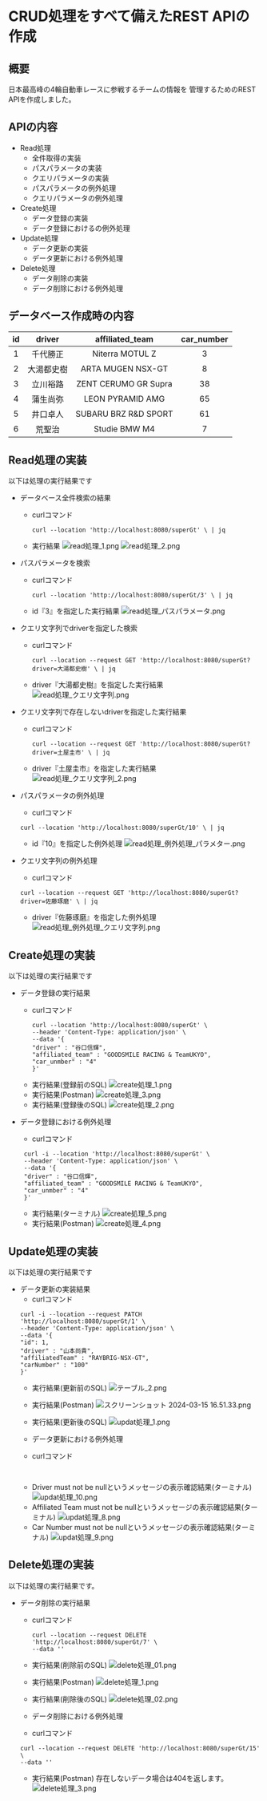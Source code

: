  # CRUD処理をすべて備えたREST APIの作成
 
 ## 概要

 日本最高峰の4輪自動車レースに参戦するチームの情報を
 管理するためのREST APIを作成しました。

 ## APIの内容

 - Read処理
   - 全件取得の実装
   - パスパラメータの実装
   - クエリパラメータの実装
   - パスパラメータの例外処理
   - クエリパラメータの例外処理
 - Create処理
   - データ登録の実装
   - データ登録におけるの例外処理
 - Update処理
   - データ更新の実装
   - データ更新における例外処理
 - Delete処理
   - データ削除の実装
   - データ削除における例外処理

 ## データベース作成時の内容

 | **id** | **driver** |**affiliated_team**|**car_number**|
 |:--:|:--:|:--:|:--:|
 |1|千代勝正|Niterra MOTUL Z|3|
 |2|大湯都史樹|ARTA MUGEN NSX-GT|8|
 |3|立川裕路|ZENT CERUMO GR Supra|38|
 |4|蒲生尚弥|LEON PYRAMID AMG|65|
 |5|井口卓人|SUBARU BRZ R&D SPORT|61|
 |6|荒聖治|Studie BMW M4|7|

 ## Read処理の実装

 以下は処理の実行結果です

 - データベース全件検索の結果
   - curlコマンド
     ```
     curl --location 'http://localhost:8080/superGt' \ | jq
     ```
   - 実行結果
    ![read処理_1.png](..%2F..%2FDesktop%2F%E8%AA%B2%E9%A1%8C%E6%8F%90%E5%87%BA%E3%81%AE%E3%82%B9%E3%82%AF%E3%82%B7%E3%83%A7%2FJava%E7%AC%AC10%E5%9B%9E%20CRUD%E5%87%A6%E7%90%86%E5%AE%9F%E8%A3%85%2Fread%E5%87%A6%E7%90%86_1.png)
    ![read処理_2.png](..%2F..%2FDesktop%2F%E8%AA%B2%E9%A1%8C%E6%8F%90%E5%87%BA%E3%81%AE%E3%82%B9%E3%82%AF%E3%82%B7%E3%83%A7%2FJava%E7%AC%AC10%E5%9B%9E%20CRUD%E5%87%A6%E7%90%86%E5%AE%9F%E8%A3%85%2Fread%E5%87%A6%E7%90%86_2.png)


 - パスパラメータを検索
   - curlコマンド
     ```
     curl --location 'http://localhost:8080/superGt/3' \ | jq
     ```
    - id『3』を指定した実行結果
   ![read処理_パスパラメータ.png](..%2F..%2FDesktop%2F%E8%AA%B2%E9%A1%8C%E6%8F%90%E5%87%BA%E3%81%AE%E3%82%B9%E3%82%AF%E3%82%B7%E3%83%A7%2FJava%E7%AC%AC10%E5%9B%9E%20CRUD%E5%87%A6%E7%90%86%E5%AE%9F%E8%A3%85%2Fread%E5%87%A6%E7%90%86_%E3%83%91%E3%82%B9%E3%83%91%E3%83%A9%E3%83%A1%E3%83%BC%E3%82%BF.png)

 - クエリ文字列でdriverを指定した検索
   - curlコマンド
        ```
        curl --location --request GET 'http://localhost:8080/superGt?driver=大湯都史樹' \ | jq
        ```
    - driver『大湯都史樹』を指定した実行結果
   ![read処理_クエリ文字列.png](..%2F..%2FDesktop%2F%E8%AA%B2%E9%A1%8C%E6%8F%90%E5%87%BA%E3%81%AE%E3%82%B9%E3%82%AF%E3%82%B7%E3%83%A7%2FJava%E7%AC%AC10%E5%9B%9E%20CRUD%E5%87%A6%E7%90%86%E5%AE%9F%E8%A3%85%2Fread%E5%87%A6%E7%90%86_%E3%82%AF%E3%82%A8%E3%83%AA%E6%96%87%E5%AD%97%E5%88%97.png)

 - クエリ文字列で存在しないdriverを指定した実行結果
    - curlコマンド
       ```
       curl --location --request GET 'http://localhost:8080/superGt?driver=土屋圭市' \ | jq
       ```
   - driver『土屋圭市』を指定した実行結果 
   ![read処理_クエリ文字列_2.png](..%2F..%2FDesktop%2F%E8%AA%B2%E9%A1%8C%E6%8F%90%E5%87%BA%E3%81%AE%E3%82%B9%E3%82%AF%E3%82%B7%E3%83%A7%2FJava%E7%AC%AC10%E5%9B%9E%20CRUD%E5%87%A6%E7%90%86%E5%AE%9F%E8%A3%85%2Fread%E5%87%A6%E7%90%86_%E3%82%AF%E3%82%A8%E3%83%AA%E6%96%87%E5%AD%97%E5%88%97_2.png)
 - パスパラメータの例外処理
   - curlコマンド
    ```
    curl --location 'http://localhost:8080/superGt/10' \ | jq
    ``` 
    - id『10』を指定した例外処理
    ![read処理_例外処理_パラメター.png](..%2F..%2FDesktop%2F%E8%AA%B2%E9%A1%8C%E6%8F%90%E5%87%BA%E3%81%AE%E3%82%B9%E3%82%AF%E3%82%B7%E3%83%A7%2FJava%E7%AC%AC10%E5%9B%9E%20CRUD%E5%87%A6%E7%90%86%E5%AE%9F%E8%A3%85%2Fread%E5%87%A6%E7%90%86_%E4%BE%8B%E5%A4%96%E5%87%A6%E7%90%86_%E3%83%91%E3%83%A9%E3%83%A1%E3%82%BF%E3%83%BC.png)

 - クエリ文字列の例外処理
    - curlコマンド
    ```
    curl --location --request GET 'http://localhost:8080/superGt?driver=佐藤琢磨' \ | jq
    ```
    - driver『佐藤琢磨』を指定した例外処理
    ![read処理_例外処理_クエリ文字列.png](..%2F..%2FDesktop%2F%E8%AA%B2%E9%A1%8C%E6%8F%90%E5%87%BA%E3%81%AE%E3%82%B9%E3%82%AF%E3%82%B7%E3%83%A7%2FJava%E7%AC%AC10%E5%9B%9E%20CRUD%E5%87%A6%E7%90%86%E5%AE%9F%E8%A3%85%2Fread%E5%87%A6%E7%90%86_%E4%BE%8B%E5%A4%96%E5%87%A6%E7%90%86_%E3%82%AF%E3%82%A8%E3%83%AA%E6%96%87%E5%AD%97%E5%88%97.png)

 ## Create処理の実装

 以下は処理の実行結果です

 - データ登録の実行結果
    - curlコマンド
        ```
        curl --location 'http://localhost:8080/superGt' \
        --header 'Content-Type: application/json' \
        --data '{
        "driver" : "谷口信輝",
        "affiliated_team" : "GOODSMILE RACING & TeamUKYO",
        "car_unmber" : "4"
        }'
        ```
    - 実行結果(登録前のSQL)
    ![create処理_1.png](..%2F..%2FDesktop%2F%E8%AA%B2%E9%A1%8C%E6%8F%90%E5%87%BA%E3%81%AE%E3%82%B9%E3%82%AF%E3%82%B7%E3%83%A7%2FJava%E7%AC%AC10%E5%9B%9E%20CRUD%E5%87%A6%E7%90%86%E5%AE%9F%E8%A3%85%2Fcreate%E5%87%A6%E7%90%86_1.png)
    - 実行結果(Postman)
    ![create処理_3.png](..%2F..%2FDesktop%2F%E8%AA%B2%E9%A1%8C%E6%8F%90%E5%87%BA%E3%81%AE%E3%82%B9%E3%82%AF%E3%82%B7%E3%83%A7%2FJava%E7%AC%AC10%E5%9B%9E%20CRUD%E5%87%A6%E7%90%86%E5%AE%9F%E8%A3%85%2Fcreate%E5%87%A6%E7%90%86_3.png)
    - 実行結果(登録後のSQL)
    ![create処理_2.png](..%2F..%2FDesktop%2F%E8%AA%B2%E9%A1%8C%E6%8F%90%E5%87%BA%E3%81%AE%E3%82%B9%E3%82%AF%E3%82%B7%E3%83%A7%2FJava%E7%AC%AC10%E5%9B%9E%20CRUD%E5%87%A6%E7%90%86%E5%AE%9F%E8%A3%85%2Fcreate%E5%87%A6%E7%90%86_2.png)

 - データ登録における例外処理
    - curlコマンド
     ```
      curl -i --location 'http://localhost:8080/superGt' \
      --header 'Content-Type: application/json' \
      --data '{
      "driver" : "谷口信輝",
      "affiliated_team" : "GOODSMILE RACING & TeamUKYO",
      "car_unmber" : "4"
      }'
     ```
    - 実行結果(ターミナル)
    ![create処理_5.png](..%2F..%2FDesktop%2F%E8%AA%B2%E9%A1%8C%E6%8F%90%E5%87%BA%E3%81%AE%E3%82%B9%E3%82%AF%E3%82%B7%E3%83%A7%2FJava%E7%AC%AC10%E5%9B%9E%20CRUD%E5%87%A6%E7%90%86%E5%AE%9F%E8%A3%85%2Fcreate%E5%87%A6%E7%90%86_5.png)
    - 実行結果(Postman)
    ![create処理_4.png](..%2F..%2FDesktop%2F%E8%AA%B2%E9%A1%8C%E6%8F%90%E5%87%BA%E3%81%AE%E3%82%B9%E3%82%AF%E3%82%B7%E3%83%A7%2FJava%E7%AC%AC10%E5%9B%9E%20CRUD%E5%87%A6%E7%90%86%E5%AE%9F%E8%A3%85%2Fcreate%E5%87%A6%E7%90%86_4.png)
   
 ## Update処理の実装

 以下は処理の実行結果です
 
 - データ更新の実装結果
    - curlコマンド
    ```
   curl -i --location --request PATCH 'http://localhost:8080/superGt/1' \
   --header 'Content-Type: application/json' \
   --data '{
   "id": 1,
   "driver" : "山本尚貴",
   "affiliatedTeam" : "RAYBRIG-NSX-GT",
   "carNumber" : "100"
   }'
    ```
    - 実行結果(更新前のSQL)
   ![テーブル_2.png](..%2F..%2FDesktop%2F%E8%AA%B2%E9%A1%8C%E6%8F%90%E5%87%BA%E3%81%AE%E3%82%B9%E3%82%AF%E3%82%B7%E3%83%A7%2FJava%E7%AC%AC10%E5%9B%9E%20CRUD%E5%87%A6%E7%90%86%E5%AE%9F%E8%A3%85%2F%E3%83%86%E3%83%BC%E3%83%96%E3%83%AB_2.png)
    - 実行結果(Postman)
   ![スクリーンショット 2024-03-15 16.51.33.png](..%2F..%2FDesktop%2F%E3%82%B9%E3%82%AF%E3%83%AA%E3%83%BC%E3%83%B3%E3%82%B7%E3%83%A7%E3%83%83%E3%83%88%202024-03-15%2016.51.33.png)
    - 実行結果(更新後のSQL)
   ![updat処理_1.png](..%2F..%2FDesktop%2F%E8%AA%B2%E9%A1%8C%E6%8F%90%E5%87%BA%E3%81%AE%E3%82%B9%E3%82%AF%E3%82%B7%E3%83%A7%2FJava%E7%AC%AC10%E5%9B%9E%20CRUD%E5%87%A6%E7%90%86%E5%AE%9F%E8%A3%85%2Fupdat%E5%87%A6%E7%90%86_1.png)
 
    - データ更新における例外処理
     - curlコマンド
     ```
        
     ```
     - Driver must not be nullというメッセージの表示確認結果(ターミナル)
      ![updat処理_10.png](..%2F..%2FDesktop%2F%E8%AA%B2%E9%A1%8C%E6%8F%90%E5%87%BA%E3%81%AE%E3%82%B9%E3%82%AF%E3%82%B7%E3%83%A7%2FJava%E7%AC%AC10%E5%9B%9E%20CRUD%E5%87%A6%E7%90%86%E5%AE%9F%E8%A3%85%2Fupdat%E5%87%A6%E7%90%86_10.png)
     - Affiliated Team must not be nullというメッセージの表示確認結果(ターミナル)
      ![updat処理_8.png](..%2F..%2FDesktop%2F%E8%AA%B2%E9%A1%8C%E6%8F%90%E5%87%BA%E3%81%AE%E3%82%B9%E3%82%AF%E3%82%B7%E3%83%A7%2FJava%E7%AC%AC10%E5%9B%9E%20CRUD%E5%87%A6%E7%90%86%E5%AE%9F%E8%A3%85%2Fupdat%E5%87%A6%E7%90%86_8.png)
     - Car Number must not be nullというメッセージの表示確認結果(ターミナル)
      ![updat処理_9.png](..%2F..%2FDesktop%2F%E8%AA%B2%E9%A1%8C%E6%8F%90%E5%87%BA%E3%81%AE%E3%82%B9%E3%82%AF%E3%82%B7%E3%83%A7%2FJava%E7%AC%AC10%E5%9B%9E%20CRUD%E5%87%A6%E7%90%86%E5%AE%9F%E8%A3%85%2Fupdat%E5%87%A6%E7%90%86_9.png)
   
 ## Delete処理の実装

 以下は処理の実行結果です。

 - データ削除の実行結果
   - curlコマンド
        ```
       curl --location --request DELETE 'http://localhost:8080/superGt/7' \
       --data ''
        ```
    - 実行結果(削除前のSQL)
    ![delete処理_01.png](..%2F..%2FDesktop%2F%E8%AA%B2%E9%A1%8C%E6%8F%90%E5%87%BA%E3%81%AE%E3%82%B9%E3%82%AF%E3%82%B7%E3%83%A7%2FJava%E7%AC%AC10%E5%9B%9E%20CRUD%E5%87%A6%E7%90%86%E5%AE%9F%E8%A3%85%2Fdelete%E5%87%A6%E7%90%86_01.png)
    - 実行結果(Postman)
    ![delete処理_1.png](..%2F..%2FDesktop%2F%E8%AA%B2%E9%A1%8C%E6%8F%90%E5%87%BA%E3%81%AE%E3%82%B9%E3%82%AF%E3%82%B7%E3%83%A7%2FJava%E7%AC%AC10%E5%9B%9E%20CRUD%E5%87%A6%E7%90%86%E5%AE%9F%E8%A3%85%2Fdelete%E5%87%A6%E7%90%86_1.png)
    - 実行結果(削除後のSQL)
    ![delete処理_02.png](..%2F..%2FDesktop%2F%E8%AA%B2%E9%A1%8C%E6%8F%90%E5%87%BA%E3%81%AE%E3%82%B9%E3%82%AF%E3%82%B7%E3%83%A7%2FJava%E7%AC%AC10%E5%9B%9E%20CRUD%E5%87%A6%E7%90%86%E5%AE%9F%E8%A3%85%2Fdelete%E5%87%A6%E7%90%86_02.png)
   
    - データ削除における例外処理
     - curlコマンド
     ```
     curl --location --request DELETE 'http://localhost:8080/superGt/15' \
     --data ''
     ```
    - 実行結果(Postman) 存在しないデータ場合は404を返します。
    ![delete処理_3.png](..%2F..%2FDesktop%2F%E8%AA%B2%E9%A1%8C%E6%8F%90%E5%87%BA%E3%81%AE%E3%82%B9%E3%82%AF%E3%82%B7%E3%83%A7%2FJava%E7%AC%AC10%E5%9B%9E%20CRUD%E5%87%A6%E7%90%86%E5%AE%9F%E8%A3%85%2Fdelete%E5%87%A6%E7%90%86_3.png)
